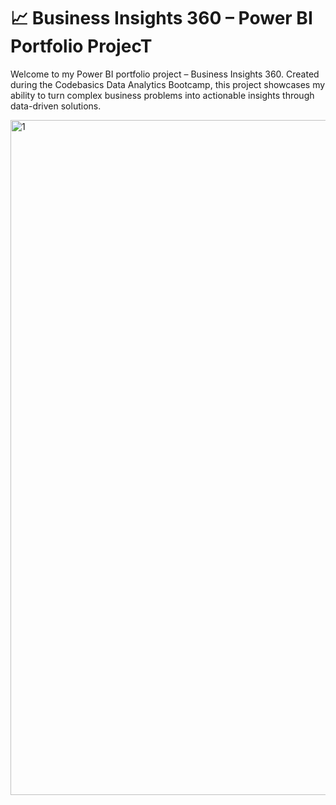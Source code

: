 # 📈  Business Insights 360 – Power BI Portfolio ProjecT

Welcome to my Power BI portfolio project – Business Insights 360. Created during the Codebasics Data Analytics Bootcamp, this project showcases my ability to turn complex business problems into actionable insights through data-driven solutions.

<img width="1920" height="1080" alt="1" src="https://github.com/user-attachments/assets/94b3ae32-69d6-4ef9-979e-a7763233e335" />
